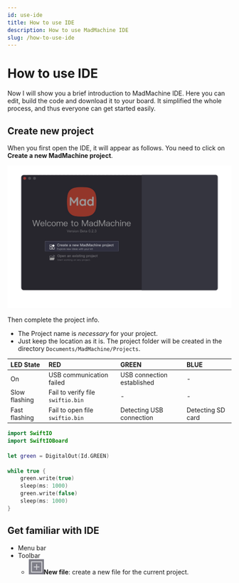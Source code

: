 ```yaml
---
id: use-ide
title: How to use IDE
description: How to use MadMachine IDE
slug: /how-to-use-ide
---
```


# How to use IDE

Now I will show you a brief introduction to MadMachine IDE. Here you can edit, build the code and download it to your board. It simplified the whole process, and thus everyone can get started easily.

## Create new project

When you first open the IDE, it will appear as follows. You need to click on **Create a new MadMachine project**. 

![img](img/create.png)

Then complete the project info.


- The Project name is _necessary_ for your project.
- Just keep the location as it is. The project folder will be created in the directory `Documents/MadMachine/Projects`. 

| LED State | RED | GREEN | BLUE |
| :--- | :--- | :--- | :--- |
| On | USB communication failed | USB connection established | - |
| Slow flashing | Fail to verify file `swiftio.bin` | - | - |
| Fast flashing | Fail to open file `swiftio.bin` | Detecting USB connection | Detecting SD card |

```swift title="Blink"
import SwiftIO
import SwiftIOBoard

let green = DigitalOut(Id.GREEN)
​
while true {
    green.write(true)
    sleep(ms: 1000)
    green.write(false)
    sleep(ms: 1000)
}
```

## Get familiar with IDE
- Menu bar
- Toolbar
    - ![add](img/add.jpeg)**New file**: create a new file for the current project.

